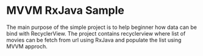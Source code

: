 # MVVM RxJava Sample

The main purpose of the simple project is to help beginner how data can be bind with RecyclerView. The project contains recyclerview where list of movies can be fetch from url using RxJava and populate the list using MVVM approch.
